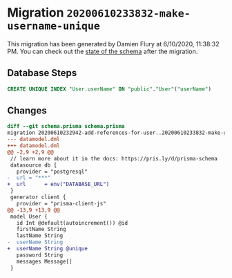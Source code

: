 # Migration `20200610233832-make-username-unique`

This migration has been generated by Damien Flury at 6/10/2020, 11:38:32 PM.
You can check out the [state of the schema](./schema.prisma) after the migration.

## Database Steps

```sql
CREATE UNIQUE INDEX "User.userName" ON "public"."User"("userName")
```

## Changes

```diff
diff --git schema.prisma schema.prisma
migration 20200610232942-add-references-for-user..20200610233832-make-username-unique
--- datamodel.dml
+++ datamodel.dml
@@ -2,9 +2,9 @@
 // learn more about it in the docs: https://pris.ly/d/prisma-schema
 datasource db {
   provider = "postgresql"
-  url = "***"
+  url      = env("DATABASE_URL")
 }
 generator client {
   provider = "prisma-client-js"
@@ -13,9 +13,9 @@
 model User {
   id Int @default(autoincrement()) @id
   firstName String
   lastName String
-  userName String
+  userName String @unique
   password String
   messages Message[]
 }
```


